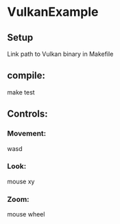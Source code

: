 # VulkanExample
## Setup
Link path to Vulkan binary in Makefile
## compile:

make test

## Controls:

### Movement:
wasd
### Look:
mouse xy
### Zoom:
mouse wheel
